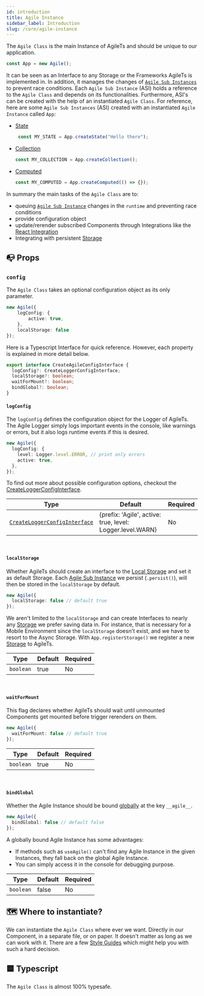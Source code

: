 ```yaml
---
id: introduction
title: Agile Instance
sidebar_label: Introduction
slug: /core/agile-instance
---
```


The `Agile Class` is the main Instance of AgileTs and should be unique to our application.
```ts
const App = new Agile();
```
It can be seen as an Interface to any Storage or the Frameworks AgileTs is implemented in.
In addition, it manages the changes of [`Agile Sub Instances`](../../../../main/Introduction.md#agile-sub-instance) to prevent race conditions.
Each `Agile Sub Instance` (ASI) holds a reference to the `Agile Class` and depends on its functionalities.
Furthermore, ASI's can be created with the help of an instantiated `Agile Class`.
For reference, here are some `Agile Sub Instances` (ASI) created with an instantiated `Agile Instance` called `App`:

- [State](../state/Introduction.md)
  ```ts
   const MY_STATE = App.createState("Hello there");
   ```
- [Collection](../collection/Introduction.md)
   ```ts
   const MY_COLLECTION = App.createCollection();
   ```
- [Computed](../computed/Introduction.md)
   ```ts
   const MY_COMPUTED = App.createComputed(() => {});
   ```

In summary the main tasks of the `Agile Class` are to:
- queuing [`Agile Sub Instance`](../../../../main/Introduction.md#agile-sub-instance) changes in the `runtime` and preventing race conditions
- provide configuration object
- update/rerender subscribed Components through Integrations like the [React Integration](../../../react/Introduction.md)
- Integrating with persistent [Storage](../storage/Introduction.md)

## 📭 Props

### `config`

The `Agile Class` takes an optional configuration object as its only parameter.
```ts
new Agile({
    logConfig: {
        active: true,
    },
    localStorage: false
});
```
Here is a Typescript Interface for quick reference. However,
each property is explained in more detail below.
```ts
export interface CreateAgileConfigInterface {
  logConfig?: CreateLoggerConfigInterface;
  localStorage?: boolean;
  waitForMount?: boolean;
  bindGlobal?: boolean;
}
```

#### `logConfig`
The `logConfig` defines the configuration object for the Logger of AgileTs.
The Agile Logger simply logs important events in the console, like warnings or errors,
but it also logs runtime events if this is desired.
```ts
new Agile({
  logConfig: {
    level: Logger.level.ERROR, // print only errors
    active: true,
  },
});
```
To find out more about possible configuration options, checkout the [CreateLoggerConfigInterface](../../../../Interfaces.md#createloggerconfig).

| Type                                                                           | Default                                                          | Required |
|--------------------------------------------------------------------------------|------------------------------------------------------------------|----------|
| [`CreateLoggerConfigInterface`](../../../../Interfaces.md#createloggerconfig)  | {prefix: 'Agile', active: true, level: Logger.level.WARN}        | No       |

<br/>

#### `localStorage`
Whether AgileTs should create an interface to the [Local Storage](https://www.w3schools.com/html/html5_webstorage.asp) and set it as default Storage.
Each [Agile Sub Instance](../../../../main/Introduction.md#agile-sub-instance) we persist (`.persist()`), will then be stored in the `localStorage` by default.
```ts
new Agile({
  localStorage: false // default true
});
```
We aren't limited to the `localStorage` and can create Interfaces to nearly any [Storage](../storage/Introduction.md) we prefer saving data in.
For instance, that is necessary for a Mobile Environment since the `localStorage` doesn't exist, and we have to resort to the Async Storage.
With `App.registerStorage()` we register a new [Storage](../storage/Introduction.md) to AgileTs.

| Type            | Default     | Required |
|-----------------|-------------|----------|
| `boolean`       | true        | No       |

<br/>

#### `waitForMount`
This flag declares whether AgileTs should wait until unmounted Components get mounted before trigger rerenders on them.
```ts
new Agile({
  waitForMount: false // default true
});
```

| Type            | Default     | Required |
|-----------------|-------------|----------|
| `boolean`       | true        | No       |

<br/>

#### `bindGlobal`
Whether the Agile Instance should be bound [globally](https://developer.mozilla.org/en-US/docs/Web/JavaScript/Reference/Global_Objects/globalThis) at the key `__agile__`.
```ts
new Agile({
  bindGlobal: false // default false
});
```
A globally bound Agile Instance has some advantages:
- If methods such as `useAgile()` can't find any Agile Instance in the given Instances, 
  they fall back on the global Agile Instance.
- You can simply access it in the console for debugging purpose.

| Type            | Default     | Required |
|-----------------|-------------|----------|
| `boolean`       | false       | No       |


## 🗺 Where to instantiate?

We can instantiate the `Agile Class` where ever we want.
Directly in our Component, in a separate file, or on paper.
It doesn't matter as long as we can work with it.
There are a few [Style Guides](../../../../main/)
which might help you with such a hard decision.


## 🟦 Typescript

The `Agile Class` is almost 100% typesafe.

